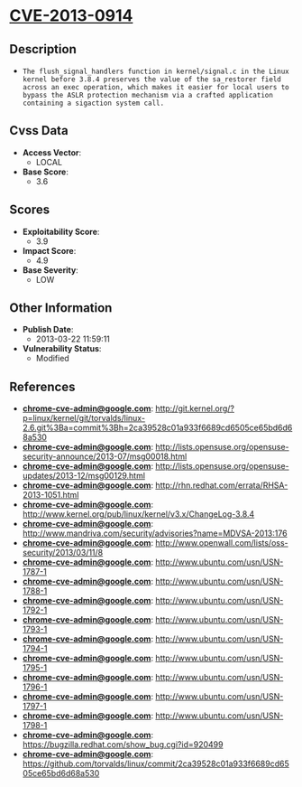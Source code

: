 
# [CVE-2013-0914](http://git.kernel.org/?p=linux/kernel/git/torvalds/linux-2.6.git%3Ba=commit%3Bh=2ca39528c01a933f6689cd6505ce65bd6d68a530)

## Description

- `The flush_signal_handlers function in kernel/signal.c in the Linux kernel before 3.8.4 preserves the value of the sa_restorer field across an exec operation, which makes it easier for local users to bypass the ASLR protection mechanism via a crafted application containing a sigaction system call.`

## Cvss Data

- **Access Vector**:
  - LOCAL
- **Base Score**:
  - 3.6

## Scores

- **Exploitability Score**:
  - 3.9
- **Impact Score**:
  - 4.9
- **Base Severity**:
  - LOW

## Other Information

- **Publish Date**:
  - 2013-03-22 11:59:11
- **Vulnerability Status**:
  - Modified

## References

- **chrome-cve-admin@google.com**: http://git.kernel.org/?p=linux/kernel/git/torvalds/linux-2.6.git%3Ba=commit%3Bh=2ca39528c01a933f6689cd6505ce65bd6d68a530
- **chrome-cve-admin@google.com**: http://lists.opensuse.org/opensuse-security-announce/2013-07/msg00018.html
- **chrome-cve-admin@google.com**: http://lists.opensuse.org/opensuse-updates/2013-12/msg00129.html
- **chrome-cve-admin@google.com**: http://rhn.redhat.com/errata/RHSA-2013-1051.html
- **chrome-cve-admin@google.com**: http://www.kernel.org/pub/linux/kernel/v3.x/ChangeLog-3.8.4
- **chrome-cve-admin@google.com**: http://www.mandriva.com/security/advisories?name=MDVSA-2013:176
- **chrome-cve-admin@google.com**: http://www.openwall.com/lists/oss-security/2013/03/11/8
- **chrome-cve-admin@google.com**: http://www.ubuntu.com/usn/USN-1787-1
- **chrome-cve-admin@google.com**: http://www.ubuntu.com/usn/USN-1788-1
- **chrome-cve-admin@google.com**: http://www.ubuntu.com/usn/USN-1792-1
- **chrome-cve-admin@google.com**: http://www.ubuntu.com/usn/USN-1793-1
- **chrome-cve-admin@google.com**: http://www.ubuntu.com/usn/USN-1794-1
- **chrome-cve-admin@google.com**: http://www.ubuntu.com/usn/USN-1795-1
- **chrome-cve-admin@google.com**: http://www.ubuntu.com/usn/USN-1796-1
- **chrome-cve-admin@google.com**: http://www.ubuntu.com/usn/USN-1797-1
- **chrome-cve-admin@google.com**: http://www.ubuntu.com/usn/USN-1798-1
- **chrome-cve-admin@google.com**: https://bugzilla.redhat.com/show_bug.cgi?id=920499
- **chrome-cve-admin@google.com**: https://github.com/torvalds/linux/commit/2ca39528c01a933f6689cd6505ce65bd6d68a530
